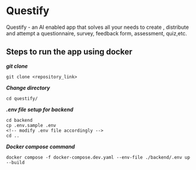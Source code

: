 # Questify

Questify - an AI enabled app that solves all your needs to create , distribute and attempt a questionnaire, survey, feedback form, assessment, quiz,etc.

## Steps to run the app using docker

**_git clone_**

```
git clone <repository_link>
```

**_Change directory_**

```
cd questify/
```

**_.env file setup for backend_**

```
cd backend
cp .env.sample .env
<!-- modify .env file accordingly -->
cd ..
```

**_Docker compose command_**

```
docker compose -f docker-compose.dev.yaml --env-file ./backend/.env up --build
```
